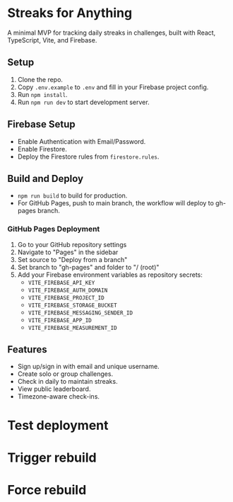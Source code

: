 # Streaks for Anything

A minimal MVP for tracking daily streaks in challenges, built with React, TypeScript, Vite, and Firebase.

## Setup

1. Clone the repo.
2. Copy `.env.example` to `.env` and fill in your Firebase project config.
3. Run `npm install`.
4. Run `npm run dev` to start development server.

## Firebase Setup

- Enable Authentication with Email/Password.
- Enable Firestore.
- Deploy the Firestore rules from `firestore.rules`.

## Build and Deploy

- `npm run build` to build for production.
- For GitHub Pages, push to main branch, the workflow will deploy to gh-pages branch.

### GitHub Pages Deployment

1. Go to your GitHub repository settings
2. Navigate to "Pages" in the sidebar
3. Set source to "Deploy from a branch"
4. Set branch to "gh-pages" and folder to "/ (root)"
5. Add your Firebase environment variables as repository secrets:
   - `VITE_FIREBASE_API_KEY`
   - `VITE_FIREBASE_AUTH_DOMAIN`
   - `VITE_FIREBASE_PROJECT_ID`
   - `VITE_FIREBASE_STORAGE_BUCKET`
   - `VITE_FIREBASE_MESSAGING_SENDER_ID`
   - `VITE_FIREBASE_APP_ID`
   - `VITE_FIREBASE_MEASUREMENT_ID`

## Features

- Sign up/sign in with email and unique username.
- Create solo or group challenges.
- Check in daily to maintain streaks.
- View public leaderboard.
- Timezone-aware check-ins.
# Test deployment
# Trigger rebuild
# Force rebuild
